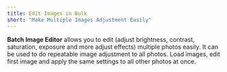 ```yaml
---
title: Edit Images in Bulk
short: "Make Multiple Images Adjustment Easily"
---
```


**Batch Image Editor** allows you to edit (adjust brightness, contrast, saturation, exposure and more adjust effects) multiple photos easily. It can be used to do repeatable image adjustment to all photos. Load images, edit first image and apply the same settings to all other photos at once.
